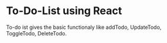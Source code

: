 # To-Do-List using React

To-do ist gives the basic functionaly like addTodo, UpdateTodo, ToggleTodo, DeleteTodo.  
